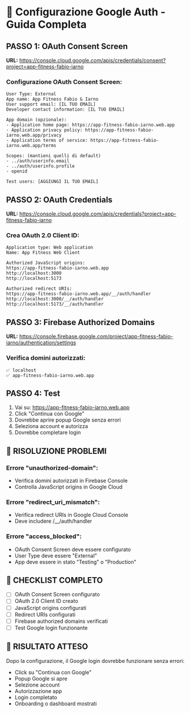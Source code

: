 # 🔧 Configurazione Google Auth - Guida Completa

## PASSO 1: OAuth Consent Screen

**URL:** https://console.cloud.google.com/apis/credentials/consent?project=app-fitness-fabio-iarno

### Configurazione OAuth Consent Screen:
```
User Type: External
App name: App Fitness Fabio & Iarno
User support email: [IL TUO EMAIL]
Developer contact information: [IL TUO EMAIL]

App domain (opzionale):
- Application home page: https://app-fitness-fabio-iarno.web.app
- Application privacy policy: https://app-fitness-fabio-iarno.web.app/privacy
- Application terms of service: https://app-fitness-fabio-iarno.web.app/terms

Scopes: (mantieni quelli di default)
- ../auth/userinfo.email
- ../auth/userinfo.profile
- openid

Test users: [AGGIUNGI IL TUO EMAIL]
```

## PASSO 2: OAuth Credentials

**URL:** https://console.cloud.google.com/apis/credentials?project=app-fitness-fabio-iarno

### Crea OAuth 2.0 Client ID:
```
Application type: Web application
Name: App Fitness Web Client

Authorized JavaScript origins:
https://app-fitness-fabio-iarno.web.app
http://localhost:3000
http://localhost:5173

Authorized redirect URIs:
https://app-fitness-fabio-iarno.web.app/__/auth/handler
http://localhost:3000/__/auth/handler
http://localhost:5173/__/auth/handler
```

## PASSO 3: Firebase Authorized Domains

**URL:** https://console.firebase.google.com/project/app-fitness-fabio-iarno/authentication/settings

### Verifica domini autorizzati:
```
✅ localhost
✅ app-fitness-fabio-iarno.web.app
```

## PASSO 4: Test

1. Vai su: https://app-fitness-fabio-iarno.web.app
2. Click "Continua con Google"
3. Dovrebbe aprire popup Google senza errori
4. Seleziona account e autorizza
5. Dovrebbe completare login

## 🚨 RISOLUZIONE PROBLEMI

### Errore "unauthorized-domain":
- Verifica domini autorizzati in Firebase Console
- Controlla JavaScript origins in Google Cloud

### Errore "redirect_uri_mismatch":
- Verifica redirect URIs in Google Cloud Console
- Deve includere /__/auth/handler

### Errore "access_blocked":
- OAuth Consent Screen deve essere configurato
- User Type deve essere "External"
- App deve essere in stato "Testing" o "Production"

## 📝 CHECKLIST COMPLETO

- [ ] OAuth Consent Screen configurato
- [ ] OAuth 2.0 Client ID creato
- [ ] JavaScript origins configurati
- [ ] Redirect URIs configurati
- [ ] Firebase authorized domains verificati
- [ ] Test Google login funzionante

## 🎯 RISULTATO ATTESO

Dopo la configurazione, il Google login dovrebbe funzionare senza errori:
- Click su "Continua con Google"
- Popup Google si apre
- Selezione account
- Autorizzazione app
- Login completato
- Onboarding o dashboard mostrati
